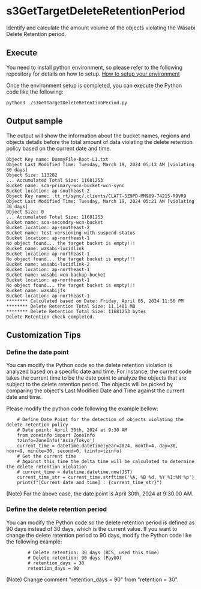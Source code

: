 # s3GetTargetDeleteRetentionPeriod
Identify and calculate the amount volume of the objects violating the Wasabi Delete Retention period.

## Execute
You need to install python environment, so please refer to the following repository for details on how to setup.
[How to setup your environment](https://github.com/luizcarloskazuyukifukaya/s3pythonsamples/blob/main/README.md)

Once the environment setup is completed, you can execute the Python code like the following:

```
python3 ./s3GetTargetDeleteRetentionPeriod.py
```

## Output sample
The output will show the information about the bucket names, regions and objects details before the total amount of data violating the delete retention policy based on the current date and time.

```
Object Key name: DummyFile-Root-L1.txt
Object Last Modified Time: Tuesday, March 19, 2024 05:13 AM [violating 30 days]
Object Size: 113282
... Accumulated Total Size: 11681253
Bucket name: sca-primary-wcn-bucket-wcn-sync
Bucket location: ap-southeast-2
Object Key name: .tt_rt/sync/.clients/CLAT7-5Z9PD-MM989-74215-R9VR9
Object Last Modified Time: Tuesday, March 19, 2024 05:21 AM [violating 30 days]
Object Size: 0
... Accumulated Total Size: 11681253
Bucket name: sca-secondry-wcn-bucket
Bucket location: ap-southeast-2
Bucket name: test-versioning-with-suspend-status
Bucket location: ap-northeast-1
No object found... the target bucket is empty!!!
Bucket name: wasabi-lucidlink
Bucket location: ap-northeast-1
No object found... the target bucket is empty!!!
Bucket name: wasabi-lucidlink-2
Bucket location: ap-northeast-1
Bucket name: wasabi-wcn-backup-bucket
Bucket location: ap-northeast-1
No object found... the target bucket is empty!!!
Bucket name: wasabijfs
Bucket location: ap-northeast-1
******** Calculated based on Date: Friday, April 05, 2024 11:56 PM
******** Delete Retention Total Size: 11.1401 MB
******** Delete Retention Total Size: 11681253 bytes
Delete Retention check completed.
```

## Customization Tips
### Define the date point
You can modify the Python code so the delete retention violation is analyzed based on a specific date and time.
For instance, the current code takes the current time to be the date point to analyze the objects that are subject to the delete retention period. The objects will be picked by comparing the object's Last Modified Date and Time against the current date and time.

Please modify the python code following the example bellow:
```
    # Define Date Point for the detection of objects violating the delete retention policy
    # Date point: April 30th, 2024 at 9:30 AM
    from zoneinfo import ZoneInfo
    tzinfo=ZoneInfo('Asia/Tokyo')
    current_time = datetime.datetime(year=2024, month=4, day=30, hour=9, minute=30, second=0, tzinfo=tzinfo)
    # Get the current time
    # Against this time the delta time will be calculated to determine the delete retention violation
    # current_time = datetime.datetime.now(JST)
    current_time_str = current_time.strftime('%A, %B %d, %Y %I:%M %p')
    print(f"[Current date and time] : {current_time_str}")
```
(Note) For the above case, the date point is April 30th, 2024 at 9:30.00 AM.

### Define the delete retention period
You can modify the Python code so the delete retention period is defined as 90 days instead of 30 days, which is the current value.
If you want to change the delete retention period to 90 days, modify the Python code like the following example:
```
        # Delete retention: 30 days (RCS, used this time)
        # Delete retention: 90 days (PayGO)
        # retention_days = 30
        retention_days = 90
```
(Note) Change comment "retention_days = 90" from "retention = 30". 